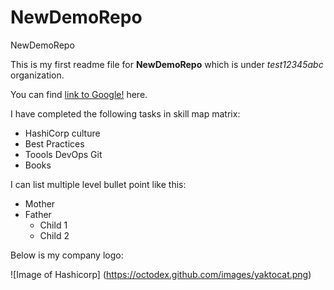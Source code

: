 # NewDemoRepo
NewDemoRepo

This is my first readme file for **NewDemoRepo** which is under *test12345abc* organization. 

You can find [link to Google!](http://google.com) here.


I have completed the following tasks in skill map matrix:
* HashiCorp culture
* Best Practices
* Toools DevOps Git
* Books

I can list multiple level bullet point like this:
- Mother
- Father
  - Child 1
  - Child 2

Below is my company logo:

![Image of Hashicorp]
(https://octodex.github.com/images/yaktocat.png)
